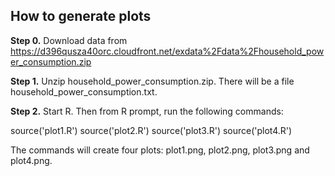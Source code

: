## How to generate plots
<b>Step 0.</b> Download data from https://d396qusza40orc.cloudfront.net/exdata%2Fdata%2Fhousehold_power_consumption.zip

<b>Step 1.</b> Unzip household_power_consumption.zip. There will be 
a file household_power_consumption.txt.

<b>Step 2.</b> Start R. Then from R prompt, run the following commands:

source('plot1.R')
source('plot2.R')
source('plot3.R')
source('plot4.R')

The commands will create four plots: plot1.png, plot2.png, plot3.png and plot4.png.

